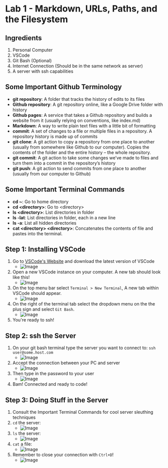 # Lab 1 - Markdown, URLs, Paths, and the Filesystem

## Ingredients
1. Personal Computer
2. VSCode
3. Git Bash (Optional)
4. Internet Connection (Should be in the same network as server)
5. A server with ssh capabilities

## Some Important Github Terminology 
- **git repository**: A folder that tracks the history of edits to its files
- **Github repository**: A git repository online, like a Google Drive folder with history
- **Github pages**: A service that takes a Github repository and builds a website from it (usually relying on conventions, like index.md)
- **Markdown**: A way to write plain text files with a little bit of formatting
- **commit**: A set of changes to a file or multiple files in a repository. A repository history is made up of commits
- **git clone**: A git action to copy a repository from one place to another (usually from somewhere like Github to our computer). Copies the contents of the folder and the entire history – the whole repository.
- **git commit**: A git action to take some changes we’ve made to files and turn them into a commit in the repository’s history
- **git push**: A git action to send commits from one place to another (usually from our computer to Github)

## Some Important Terminal Commands
- **cd \~**: Go to home directory
- **cd <directory\>**: Go to <directory\>
- **ls <directory\>**: List directories in folder
- **ls -lat**: List directories in folder, each in a new line
- **ls -a**: List all hidden directories 
- **cat <directory\> <directory\>**: Concatenates the contents of file and pastes into the terminal.

## Step 1: Installing VSCode
1. Go to [VSCode's Website](https://code.visualstudio.com/) and download the latest version of VSCode
    - ![Image](https://user-images.githubusercontent.com/45981739/230802731-b38a2ac2-76ff-429d-8e20-16993eadf354.png)
2. Open a new VSCode instance on your computer. A new tab should look like this!
    - ![Image](https://user-images.githubusercontent.com/45981739/230804209-d92b5660-9456-424f-9167-1334f0bd398e.png)
3. On the top menu bar select `Terminal > New Terminal`, A new tab within VSCode should appear.
    - ![Image](https://user-images.githubusercontent.com/45981739/230804017-1b98157b-0ab6-49dc-bb6e-26e367bff7b9.png)
4. On the right of the terminal tab select the dropdown menu on the the plus sign and select `Git Bash`.
    - ![Image](https://user-images.githubusercontent.com/45981739/230804400-4491a669-bf72-46d0-a81f-fa7d4bbf4a70.png)
5. You're ready to ssh!

## Step 2: ssh the Server
1. On your git bash terminal type the server you want to connect to: `ssh user@some.host.com`
    - ![Image](https://user-images.githubusercontent.com/45981739/230802672-de5ea1b6-c480-405a-8b6a-f3ff6496f1c1.png)
2. Accept the connection between your PC and server
    - ![Image](https://user-images.githubusercontent.com/45981739/230802702-7a9b945d-7c25-4760-aafc-eaf26f8c4f6d.png)
4. Then type in the password to your user
    - ![Image](https://user-images.githubusercontent.com/45981739/230802711-c60fdb13-1824-49cc-ad5a-e03451b774b1.png)
5. Bam! Connected and ready to code!

## Step 3: Doing Stuff in the Server
1. Consult the Important Terminal Commands for cool server sleuthing techniques
2. `cd` the server:
    - ![Image](https://user-images.githubusercontent.com/45981739/230802798-b6d603b9-ce80-471a-bbfb-98212347f704.png)
3. `ls` the server:
    - ![Image](https://user-images.githubusercontent.com/45981739/230802778-adec017a-61d0-4640-9912-599b8f5cc02c.png)
4. `cat` a file:
    - ![Image](https://user-images.githubusercontent.com/45981739/230802862-d9643af9-ea4d-4760-b9fe-cbe96db1db45.png)
5. Remember to close your connection with `Ctrl+D`!
    - ![Image](https://user-images.githubusercontent.com/45981739/230804382-256ec0fa-b8f7-46ca-aabf-73a7313fe6ae.png)

